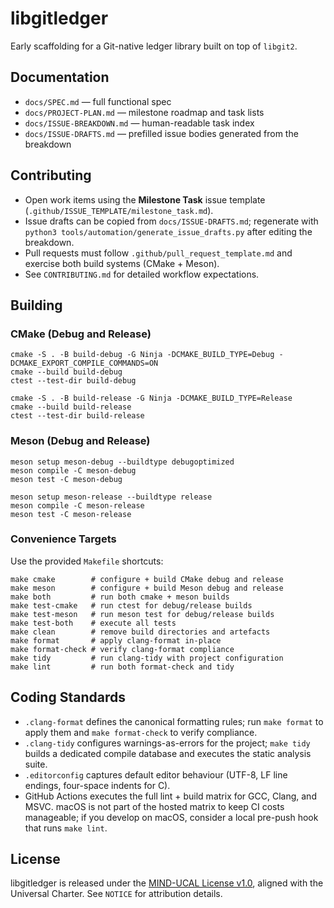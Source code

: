 # libgitledger

Early scaffolding for a Git-native ledger library built on top of `libgit2`.

## Documentation

- `docs/SPEC.md` — full functional spec
- `docs/PROJECT-PLAN.md` — milestone roadmap and task lists
- `docs/ISSUE-BREAKDOWN.md` — human-readable task index
- `docs/ISSUE-DRAFTS.md` — prefilled issue bodies generated from the breakdown

## Contributing

- Open work items using the **Milestone Task** issue template (`.github/ISSUE_TEMPLATE/milestone_task.md`).
- Issue drafts can be copied from `docs/ISSUE-DRAFTS.md`; regenerate with `python3 tools/automation/generate_issue_drafts.py` after editing the breakdown.
- Pull requests must follow `.github/pull_request_template.md` and exercise both build systems (CMake + Meson).
- See `CONTRIBUTING.md` for detailed workflow expectations.

## Building

### CMake (Debug and Release)

```
cmake -S . -B build-debug -G Ninja -DCMAKE_BUILD_TYPE=Debug -DCMAKE_EXPORT_COMPILE_COMMANDS=ON
cmake --build build-debug
ctest --test-dir build-debug

cmake -S . -B build-release -G Ninja -DCMAKE_BUILD_TYPE=Release
cmake --build build-release
ctest --test-dir build-release
```

### Meson (Debug and Release)

```
meson setup meson-debug --buildtype debugoptimized
meson compile -C meson-debug
meson test -C meson-debug

meson setup meson-release --buildtype release
meson compile -C meson-release
meson test -C meson-release
```

### Convenience Targets

Use the provided `Makefile` shortcuts:

```
make cmake        # configure + build CMake debug and release
make meson        # configure + build Meson debug and release
make both         # run both cmake + meson builds
make test-cmake   # run ctest for debug/release builds
make test-meson   # run meson test for debug/release builds
make test-both    # execute all tests
make clean        # remove build directories and artefacts
make format       # apply clang-format in-place
make format-check # verify clang-format compliance
make tidy         # run clang-tidy with project configuration
make lint         # run both format-check and tidy
```

## Coding Standards

- `.clang-format` defines the canonical formatting rules; run `make format` to apply them and
  `make format-check` to verify compliance.
- `.clang-tidy` configures warnings-as-errors for the project; `make tidy` builds a dedicated compile
  database and executes the static analysis suite.
- `.editorconfig` captures default editor behaviour (UTF-8, LF line endings, four-space indents for C).
- GitHub Actions executes the full lint + build matrix for GCC, Clang, and MSVC. macOS is not part of the
  hosted matrix to keep CI costs manageable; if you develop on macOS, consider a local pre-push hook that
  runs `make lint`.

## License

libgitledger is released under the [MIND-UCAL License v1.0](LICENSE), aligned with the Universal Charter. See `NOTICE` for attribution details.
